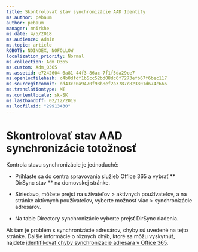 ```yaml
---
title: Skontrolovať stav synchronizácie AAD Identity
ms.author: pebaum
author: pebaum
manager: mnirkhe
ms.date: 4/5/2018
ms.audience: Admin
ms.topic: article
ROBOTS: NOINDEX, NOFOLLOW
localization_priority: Normal
ms.collection: Adm_O365
ms.custom: Adm_O365
ms.assetid: e7242604-6a81-44f3-86ac-7f1f5da29ce7
ms.openlocfilehash: c4b0dfdf1b5cc52bd08dc6f7273efb67f6bec117
ms.sourcegitcommit: dd43cc0a9470f98b8ef2a3787c823801d674c666
ms.translationtype: MT
ms.contentlocale: sk-SK
ms.lasthandoff: 02/12/2019
ms.locfileid: "29913430"
---
```

# <a name="check-aad-identity-sync-status"></a>Skontrolovať stav AAD synchronizácie totožnosť

Kontrola stavu synchronizácie je jednoduché: 
  
- Prihláste sa do centra spravovania služieb Office 365 a vybrať ** DirSync stav ** na domovskej stránke. 
    
- Striedavo, môžete prejsť na užívateľov \> aktívnych používateľov, a na stránke aktívnych používateľov, vyberte možnosť viac \> synchronizácie adresárov.
    
- Na table Directory synchronizácie vyberte prejsť DirSync riadenia. 
    
Ak tam je problém s synchronizácie adresárov, chyby sú uvedené na tejto stránke. Ďalšie informácie o rôznych chýb, ktoré sa môžu vyskytnúť, nájdete [identifikovať chyby synchronizácie adresára v Office 365](https://support.office.com/article/b4fc07a5-97ea-4ca6-9692-108acab74067).
  

